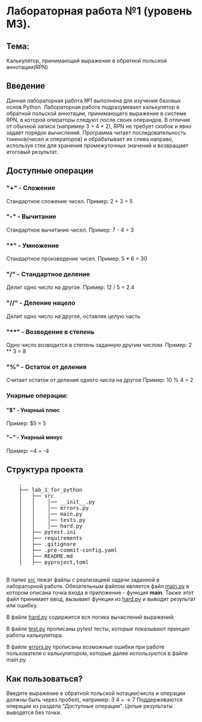 # Лабораторная работа №1 (уровень M3).
## Тема:
Калькулятор, принимающий выражение в обратной польской аннотации(RPN)
## Введение
Данная лабораторная работа №1 выполнена для изучения базовых основ Python.
Лабораторная работа подразумевает калькулятор в обратной польской аннотации, принимающего выражение в системе RPN, в которой операторы следуют после своих операндов.
В отличие от обычной записи (например 3 + 4 * 2), RPN не требует скобок и явно задает порядок вычислений. Программа читает последовательность токенов(чисел и операторов) и обрабатывает их слева направо, используя стек для хранения промежуточных значений и возвращает итоговый результат.
## Доступные операции
### "+" - Сложение 
Стандартное сложение чисел. 
Пример: 2 + 3 = 5
### "-" - Вычитание
Стандартное вычитание чисел.
Пример: 7 - 4 = 3
### "*" - Умножение
Стандартное произведение чисел.
Пример: 5 * 6 = 30
### "/" - Стандартное деление
Делит одно число на другое.
Пример: 12 / 5 = 2.4
### "//" - Деление нацело
Делит одно число на другое, оставляя целую часть
### "**" - Возведение в степень
Одно число возводится в степень заданную другим числом.
Пример: 2 ** 3 = 8
### "%" - Остаток от деления
Считает остаток от деления одного числа на другое
Пример: 10 % 4 = 2
### Унарные операции:
#### "$" - Унарный плюс
Пример: $5 = 5
#### "~" - Унарный минус
Пример: ~4 = -4


## Структура проекта

<pre>
    .
    ├── lab_1_for_python
    │   ├── src  
    │   │    │── __init__.py
    │   │    │── errors.py
    │   │    │── main.py
    │   │    │── tests.py
    │   │    │── hard.py
    │   ├── pytest.ini                         
    │   ├── requirements                        
    │   ├── .gitignore                         
    │   ├── .pre-commit-config.yaml             
    │   ├── README.md 
    │   ├── pyproject,toml
                                               
</pre>


В папке [src](./src) лежат файлы с реализацией задачи заданной в лабораторной работе. Обязательным файлом является файл
[main.py](./src/main.py) в котором описана точка входа в приложение - функция **main**. Также этот файл принимает ввод,
вызывает функции из [hard.py](./src/hard.py) и выводит результат или ошибку.

В файле [hard.py](./src/hard.py) содержится вся логика вычислений выражений.

В файле [test.py](./src/tests.py) прописаны pytest тесты, которые показывают принцип работы калькулятора.

В файле [errors.py](./src/errors.py) прописаны возможные ошибки при работе пользователя с калькулятором, которые далее используются в файле main.py.

## Как пользоваться?
Введите выражение в обратной польской нотации(числа и операции должны быть через пробел), 
например: 3 4 + -> 7
Поддерживаются операции из раздела "Доступные операции".
Целые результаты выводятся без точки.

